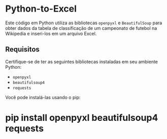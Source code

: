 # Python-to-Excel
Este código em Python utiliza as bibliotecas `openpyxl` e `BeautifulSoup` para obter dados da tabela de classificação de um campeonato de futebol na Wikipedia e inseri-los em um arquivo Excel.

## Requisitos
Certifique-se de ter as seguintes bibliotecas instaladas em seu ambiente Python:
- `openpyxl`
- `beautifulsoup4`
- `requests`

Você pode instalá-las usando o pip:
# pip install openpyxl beautifulsoup4 requests
